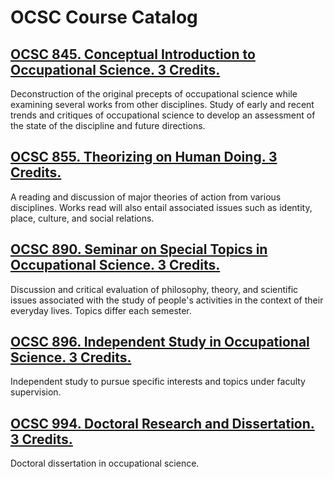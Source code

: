 # OCSC Course Catalog

## [OCSC 845. Conceptual Introduction to Occupational Science. 3 Credits.](./OCSC_845_Conceptual_Introduction_to_Occupational_Science)

Deconstruction of the original precepts of occupational science while examining several works from other disciplines. Study of early and recent trends and critiques of occupational science to develop an assessment of the state of the discipline and future directions.

## [OCSC 855. Theorizing on Human Doing. 3 Credits.](./OCSC_855_Theorizing_on_Human_Doing)

A reading and discussion of major theories of action from various disciplines. Works read will also entail associated issues such as identity, place, culture, and social relations.

## [OCSC 890. Seminar on Special Topics in Occupational Science. 3 Credits.](./OCSC_890_Seminar_on_Special_Topics_in_Occupational_Science)

Discussion and critical evaluation of philosophy, theory, and scientific issues associated with the study of people's activities in the context of their everyday lives. Topics differ each semester.

## [OCSC 896. Independent Study in Occupational Science. 3 Credits.](./OCSC_896_Independent_Study_in_Occupational_Science)

Independent study to pursue specific interests and topics under faculty supervision.

## [OCSC 994. Doctoral Research and Dissertation. 3 Credits.](./OCSC_994_Doctoral_Research_and_Dissertation)

Doctoral dissertation in occupational science.

